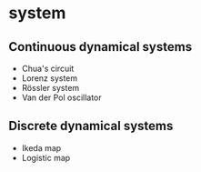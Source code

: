 # system

## Continuous dynamical systems

* Chua's circuit
* Lorenz system
* Rössler system
* Van der Pol oscillator

## Discrete dynamical systems

* Ikeda map
* Logistic map
